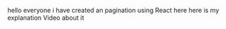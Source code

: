 hello everyone i have created an pagination using React here 
here is my explanation Video about it 
<a src="https://drive.google.com/file/d/11BgaIdV3faPlrtp1AewB46nPOjgyZARu/view?usp=sharing"></a> 
